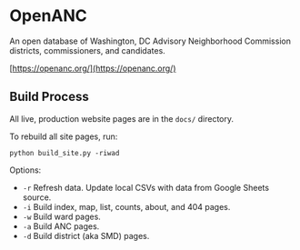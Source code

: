 # OpenANC

An open database of Washington, DC Advisory Neighborhood Commission districts, commissioners, and candidates.

[https://openanc.org/](https://openanc.org/)

## Build Process

All live, production website pages are in the `docs/` directory. 

To rebuild all site pages, run: 

```
python build_site.py -riwad
```
Options: 

* `-r` Refresh data. Update local CSVs with data from Google Sheets source. 
* `-i` Build index, map, list, counts, about, and 404 pages. 
* `-w` Build ward pages. 
* `-a` Build ANC pages. 
* `-d` Build district (aka SMD) pages. 